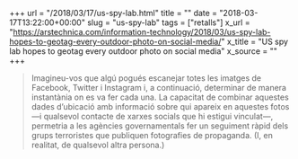 +++
url = "/2018/03/17/us-spy-lab.html"
title = ""
date = "2018-03-17T13:22:00+00:00"
slug = "us-spy-lab"
tags = ["retalls"]
x_url = "https://arstechnica.com/information-technology/2018/03/us-spy-lab-hopes-to-geotag-every-outdoor-photo-on-social-media/"
x_title = "US spy lab hopes to geotag every outdoor photo on social media"
x_source = ""
+++


> Imagineu-vos que algú pogués escanejar totes les imatges de Facebook, Twitter i Instagram i, a continuació, determinar de manera instantània on es va fer cada una. La capacitat de combinar aquestes dades d’ubicació amb informació sobre qui apareix en aquestes fotos —i qualsevol contacte de xarxes socials que hi estigui vinculat—, permetria a les agències governamentals fer un seguiment ràpid dels grups terroristes que publiquen fotografies de propaganda. (I, en realitat, de qualsevol altra persona.)

